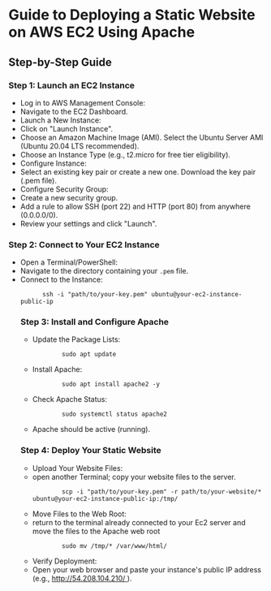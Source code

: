 ﻿<!DOCTYPE html>
  <html lang="en">
<head></head>
<body>
    <div class="container">
        <h1>Guide to Deploying a Static Website on AWS EC2 Using Apache</h1>
        
  <h2>Step-by-Step Guide</h2>
        
   <h3>Step 1: Launch an EC2 Instance</h3>
        <ul>
            <li>Log in to AWS Management Console:</li>
            <li>Navigate to the EC2 Dashboard.</li>
            <li>Launch a New Instance:</li>
            <li>Click on "Launch Instance".</li>
            <li>Choose an Amazon Machine Image (AMI). Select the Ubuntu Server AMI (Ubuntu 20.04 LTS recommended).</li>
            <li>Choose an Instance Type (e.g., t2.micro for free tier eligibility).</li>
            <li>Configure Instance:</li>
            <li>Select an existing key pair or create a new one. Download the key pair (.pem file).</li>
            <li>Configure Security Group:</li>
            <li>Create a new security group.</li>
            <li>Add a rule to allow SSH (port 22) and HTTP (port 80) from anywhere (0.0.0.0/0).</li>
            <li>Review your settings and click "Launch".</li>
        </ul>
         <h3>Step 2: Connect to Your EC2 Instance</h3>
        <ul>
            <li>Open a Terminal/PowerShell:</li>
            <li>Navigate to the directory containing your <code>.pem</code> file.</li>
            <li>Connect to the Instance:</li>
             
          ssh -i "path/to/your-key.pem" ubuntu@your-ec2-instance-public-ip
   <h3>Step 3: Install and Configure Apache</h3>
        <ul>
            <li>Update the Package Lists:</li>
          
            sudo apt update
  <li>Install Apache:</li>
  
            sudo apt install apache2 -y
  <li>Check Apache Status:</li>
  
            sudo systemctl status apache2
  <li>Apache should be active (running).</li>
        </ul>
        
   <h3>Step 4: Deploy Your Static Website</h3>
        <ul>
          
   <li>Upload Your Website Files:</li>
            <li>open another Terminal; copy your website files to the server.</li>
            
            scp -i "path/to/your-key.pem" -r path/to/your-website/* ubuntu@your-ec2-instance-public-ip:/tmp/
  <li>Move Files to the Web Root:</li>
            <li>return to the terminal already connected to your Ec2 server and move the files to the Apache web root</li>
            
            sudo mv /tmp/* /var/www/html/
  <li>Verify Deployment:</li>
            <li>Open your web browser and paste your instance's public IP address (e.g., <a href="http://your-ec2-instance-public-ip" target="_blank">http://54.208.104.210/ </a>).</li>
             </ul>
    </div>
</body>
</html>
